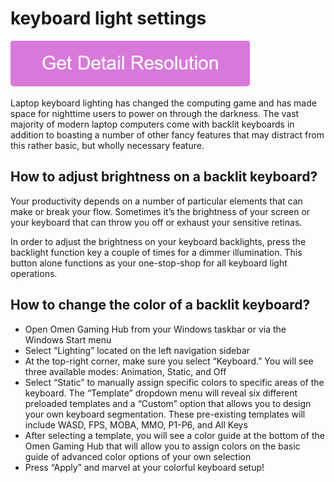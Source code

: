 # keyboard light settings

[![keyboard light settings](gett-stateed.png)](https://github.com/techcolleague/keyboard.light.settings)

Laptop keyboard lighting has changed the computing game and has made space for nighttime users to power on through the darkness. The vast majority of modern laptop computers come with backlit keyboards in addition to boasting a number of other fancy features that may distract from this rather basic, but wholly necessary feature.

## How to adjust brightness on a backlit keyboard?

Your productivity depends on a number of particular elements that can make or break your flow. Sometimes it’s the brightness of your screen or your keyboard that can throw you off or exhaust your sensitive retinas.

In order to adjust the brightness on your keyboard backlights, press the backlight function key a couple of times for a dimmer illumination. This button alone functions as your one-stop-shop for all keyboard light operations.

## How to change the color of a backlit keyboard?

* Open Omen Gaming Hub from your Windows taskbar or via the Windows Start menu
* Select “Lighting” located on the left navigation sidebar
* At the top-right corner, make sure you select “Keyboard.” You will see three available modes: Animation, Static, and Off
* Select “Static” to manually assign specific colors to specific areas of the keyboard. The “Template” dropdown menu will reveal six different preloaded templates and a “Custom” option that allows you to design your own keyboard segmentation. These pre-existing templates will include WASD, FPS, MOBA, MMO, P1-P6, and All Keys
* After selecting a template, you will see a color guide at the bottom of the Omen Gaming Hub that will allow you to assign colors on the basic guide of advanced color options of your own selection
* Press “Apply” and marvel at your colorful keyboard setup!
